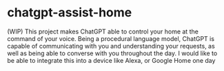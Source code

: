 # chatgpt-assist-home
(WIP) This project makes ChatGPT able to control your home at the command of your voice. Being a procedural language model, ChatGPT is capable of communicating with you and understanding your requests, as well as being able to converse with you throughout the day. I would like to be able to integrate this into a device like Alexa, or Google Home one day

